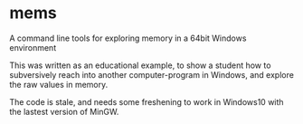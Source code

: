 # mems
A command line tools for exploring memory in a 64bit Windows environment

This was written as an educational example, to show a student how to subversively reach into another computer-program in Windows, and explore the raw values in memory.

The code is stale, and needs some freshening to work in Windows10 with the lastest version of MinGW.
